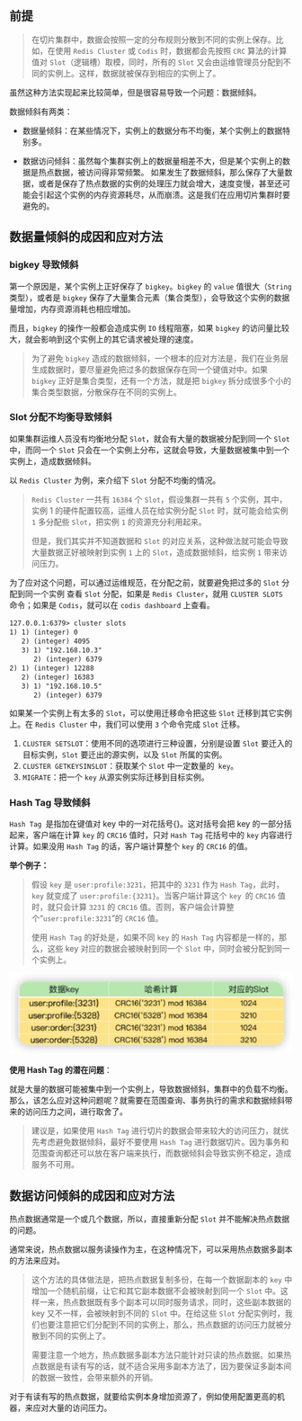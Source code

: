 
## 前提

> 在切片集群中，数据会按照一定的分布规则分散到不同的实例上保存。比如，在使用 `Redis Cluster` 或 `Codis` 时，数据都会先按照 `CRC` 算法的计算值对 `Slot`（逻辑槽）取模，同时，所有的 `Slot` 又会由运维管理员分配到不同的实例上。这样，数据就被保存到相应的实例上了。

虽然这种方法实现起来比较简单，但是很容易导致一个问题：数据倾斜。

数据倾斜有两类：
+ 数据量倾斜：在某些情况下，实例上的数据分布不均衡，某个实例上的数据特别多。


+ 数据访问倾斜：虽然每个集群实例上的数据量相差不大，但是某个实例上的数据是热点数据，被访问得非常频繁。
如果发生了数据倾斜，那么保存了大量数据，或者是保存了热点数据的实例的处理压力就会增大，速度变慢，甚至还可能会引起这个实例的内存资源耗尽，从而崩溃。这是我们在应用切片集群时要避免的。

## 数据量倾斜的成因和应对方法

### bigkey 导致倾斜

第一个原因是，某个实例上正好保存了 `bigkey`。`bigkey` 的 `value` 值很大（`String` 类型），或者是 `bigkey` 保存了大量集合元素（集合类型），会导致这个实例的数据量增加，内存资源消耗也相应增加。

而且，`bigkey` 的操作一般都会造成实例 `IO` 线程阻塞，如果 `bigkey` 的访问量比较大，就会影响到这个实例上的其它请求被处理的速度。

> 为了避免 `bigkey` 造成的数据倾斜，一个根本的应对方法是，我们在业务层生成数据时，要尽量避免把过多的数据保存在同一个键值对中。如果 `bigkey` 正好是集合类型，还有一个方法，就是把 `bigkey` 拆分成很多个小的集合类型数据，分散保存在不同的实例上。



### Slot 分配不均衡导致倾斜

如果集群运维人员没有均衡地分配 `Slot`，就会有大量的数据被分配到同一个 `Slot` 中，而同一个 `Slot` 只会在一个实例上分布，这就会导致，大量数据被集中到一个实例上，造成数据倾斜。

以 `Redis Cluster` 为例，来介绍下 `Slot` 分配不均衡的情况。

> `Redis Cluster` 一共有 `16384` 个 `Slot`，假设集群一共有 `5` 个实例，其中，实例 1 的硬件配置较高，运维人员在给实例分配 `Slot` 时，就可能会给实例 `1` 多分配些 `Slot`，把实例 `1` 的资源充分利用起来。
>
> 但是，我们其实并不知道数据和 `Slot` 的对应关系，这种做法就可能会导致大量数据正好被映射到实例 `1` 上的 `Slot`，造成数据倾斜，给实例 `1` 带来访问压力。

为了应对这个问题，可以通过运维规范，在分配之前，就要避免把过多的 `Slot` 分配到同一个实例
查看 `Slot` 分配，如果是 `Redis Cluster`，就用 `CLUSTER SLOTS` 命令；如果是 `Codis`，就可以在 `codis dashboard` 上查看。
```
127.0.0.1:6379> cluster slots
1) 1) (integer) 0
   2) (integer) 4095
   3) 1) "192.168.10.3"
      2) (integer) 6379
2) 1) (integer) 12288
   2) (integer) 16383
   3) 1) "192.168.10.5"
      2) (integer) 6379
```
如果某一个实例上有太多的 `Slot`，可以使用迁移命令把这些 `Slot` 迁移到其它实例上。在 `Redis Cluster` 中，我们可以使用 `3` 个命令完成 `Slot` 迁移。

1. `CLUSTER SETSLOT`：使用不同的选项进行三种设置，分别是设置 `Slot` 要迁入的目标实例，`Slot` 要迁出的源实例，以及 `Slot` 所属的实例。
2. `CLUSTER GETKEYSINSLOT`：获取某个 `Slot` 中一定数量的` key`。
3. `MIGRATE`：把一个 `key` 从源实例实际迁移到目标实例。

### Hash Tag 导致倾斜

`Hash Tag `是指加在键值对 key 中的一对花括号{}。这对括号会把 key 的一部分括起来，客户端在计算 `key` 的 `CRC16` 值时，只对 `Hash Tag` 花括号中的 `key` 内容进行计算。如果没用 `Hash Tag` 的话，客户端计算整个 `key` 的 `CRC16` 的值。

**举个例子：**

> 假设 `key` 是 `user:profile:3231`，把其中的 `3231` 作为 `Hash Tag`，此时，`key` 就变成了 `user:profile:{3231}`。当客户端计算这个 `key `的 `CRC16` 值时，就只会计算 `3231` 的 `CRC16` 值。否则，客户端会计算整个“`user:profile:3231`”的 `CRC16` 值。
>
> 使用 `Hash Tag` 的好处是，如果不同 `key` 的 `Hash Tag` 内容都是一样的，那么，这些 key 对应的数据会被映射到同一个 `Slot` 中，同时会被分配到同一个实例上。

![相同Slot数据映射](.pic/2023-03-29-%E7%9B%B8%E5%90%8CSlot%E6%95%B0%E6%8D%AE%E6%98%A0%E5%B0%84.png)

**使用 Hash Tag 的潜在问题**：

就是大量的数据可能被集中到一个实例上，导致数据倾斜，集群中的负载不均衡。那么，该怎么应对这种问题呢？就需要在范围查询、事务执行的需求和数据倾斜带来的访问压力之间，进行取舍了。

> 建议是，如果使用 `Hash Tag` 进行切片的数据会带来较大的访问压力，就优先考虑避免数据倾斜，最好不要使用 `Hash Tag` 进行数据切片。因为事务和范围查询都还可以放在客户端来执行，而数据倾斜会导致实例不稳定，造成服务不可用。

## 数据访问倾斜的成因和应对方法

热点数据通常是一个或几个数据，所以，直接重新分配 `Slot` 并不能解决热点数据的问题。

通常来说，热点数据以服务读操作为主，在这种情况下，可以采用热点数据多副本的方法来应对。

> 这个方法的具体做法是，把热点数据复制多份，在每一个数据副本的 `key` 中增加一个随机前缀，让它和其它副本数据不会被映射到同一个 `Slot` 中。这样一来，热点数据既有多个副本可以同时服务请求，同时，这些副本数据的 key 又不一样，会被映射到不同的 `Slot` 中。在给这些 `Slot` 分配实例时，我们也要注意把它们分配到不同的实例上，那么，热点数据的访问压力就被分散到不同的实例上了。
>
> 需要注意一个地方，热点数据多副本方法只能针对只读的热点数据。如果热点数据是有读有写的话，就不适合采用多副本方法了，因为要保证多副本间的数据一致性，会带来额外的开销。

对于有读有写的热点数据，就要给实例本身增加资源了，例如使用配置更高的机器，来应对大量的访问压力。